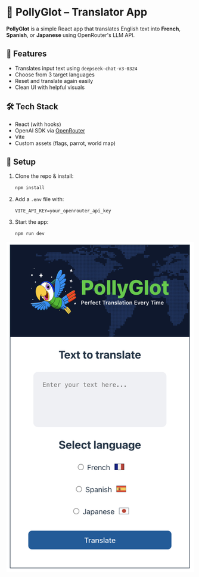 # 🦜 PollyGlot – Translator App

**PollyGlot** is a simple React app that translates English text into **French**, **Spanish**, or **Japanese** using OpenRouter's LLM API.

## 🚀 Features

* Translates input text using `deepseek-chat-v3-0324`
* Choose from 3 target languages
* Reset and translate again easily
* Clean UI with helpful visuals

## 🛠️ Tech Stack

* React (with hooks)
* OpenAI SDK via [OpenRouter](https://openrouter.ai)
* Vite
* Custom assets (flags, parrot, world map)

## 🔑 Setup

1. Clone the repo & install:

   ```bash
   npm install
   ```

2. Add a `.env` file with:

   ```
   VITE_API_KEY=your_openrouter_api_key
   ```

3. Start the app:

   ```bash
   npm run dev
   ```

![Screenshot of project - main requirements](main-screenshot.png)
